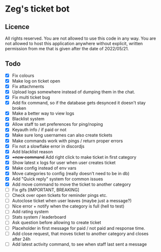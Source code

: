 # Zeg's ticket bot

## Licence

All rights reserved. You are not allowed to use this code in any way. You are not allowed to host this application anywhere without explicit, written permission from me that is given after the date of 2022/05/21. 

## Todo

- [x] Fix colours
- [x] Make log on ticket open
- [x] Fix attachments
- [x] Upload logs somewhere instead of dumping them in the chat.
- [x] Fix multi ticket bug
- [x] Add fix command, so if the database gets desynced it doesn't stay broken
- [x] Make a better way to view logs
- [x] Blacklist system
- [x] Allow staff to set preferences for ping/noping
- [x] Keyauth info / if paid or not
- [x] Make sure long usernames can also create tickets
- [x] Make commands work with pings / return proper errors
- [x] Fix not a slowflake error in discordjs
- [x] Add blacklist reason
- [x] ~~=new command~~ Add right click to make ticket in first category
- [x] Show latest x logs for user when user creates ticket
- [x] Make config instead of env vars
- [x] Move categories to config (really doesn't need to be in db)
- [x] Add "Quick reply" system for common issues
- [x] Add move command to move the ticket to another category
- [ ] Fix gifs [IMPORTANT, BREAKING]
- [ ] Check over open tickets for reminder pings etc.
- [ ] Autoclose ticket when user leaves (maybe just a message?)
- [ ] Nice error + notify when the category is full (hell to test)
- [ ] Add rating system
- [ ] Stats system / leaderboard
- [ ] Ask question before allowing to create ticket
- [ ] Placeholder in first message for paid / not paid and response time.
- [ ] Add close request, that moves ticket to another category and closes after 24h
- [ ] Add latest activity command, to see when staff last sent a message

